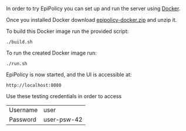 In order to try EpiPolicy you can set up and run the server using <a href="https://www.docker.com/" target="_blank">Docker</a>.

Once you installed Docker download <a href="assets/epipolicy-docker.zip">epipolicy-docker.zip</a> and unzip it.

To build this Docker image run the provided script:

    ./build.sh

To run the created Docker image run:

    ./run.sh

EpiPolicy is now started, and the UI is accessible at:

    http://localhost:8080

Use these testing credentials in order to access

<table class="table w-auto">
<tr>
    <td>Username</td><td>user</td>
</tr><tr>
    <td>Password</td><td>user-psw-42</td>
</tr>
</table>